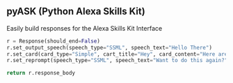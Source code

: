 ## pyASK (Python Alexa Skills Kit)

Easily build responses for the Alexa Skills Kit Interface

```python
r = Response(should_end=False)
r.set_output_speech(speech_type="SSML", speech_text="Hello There")
r.set_card(card_type="Simple", cart_title="Hey", card_content="Here are the details.")
r.set_reprompt(speech_type="SSML", speech_text="Want to do this again?")

return r.response_body
```
